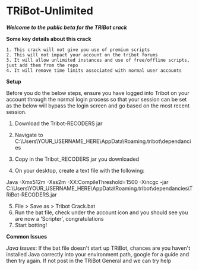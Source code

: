 # TRiBot-Unlimited

***Welcome to the public beta for the TRiBot crack***

**Some key details about this crack**
```
1. This crack will not give you use of premium scripts
2. This will not impact your account on the tribot forums
3. It will allow unlimited instances and use of free/offline scripts, just add them from the repo
4. It will remove time limits associated with normal user accounts
```
**Setup**

Before you do the below steps, ensure you have logged into Tribot on your account through the normal login process so that your session can be set as the below will bypass the login screen and go based on the most recent session.

1. Download the Tribot-RECODERS jar
2. Navigate to C:\Users\YOUR_USERNAME_HERE\AppData\Roaming\.tribot\dependancies
3. Copy in the Tribot_RECODERS jar you downloaded

4. On your desktop, create a text file with the following:

Java -Xmx512m -Xss2m -XX:CompileThreshold=1500 -Xincgc -jar C:\Users\YOUR_USERNAME_HERE\AppData\Roaming\.tribot\dependancies\TRiBot-RECODERS.jar

5. File > Save as > Tribot Crack.bat
6. Run the bat file, check under the account icon and you should see you are now a 'Scripter', congratulations
7. Start botting! 

**Common Issues**

*Java Issues*:
If the bat file doesn't start up TRiBot, chances are you haven't installed Java correctly into your environment path, google for a guide and then try again. If not post in the TRiBot General and we can try help
